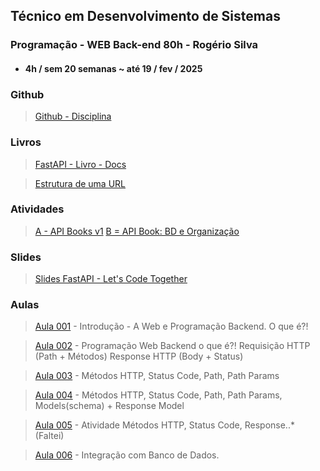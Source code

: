 ## Técnico em Desenvolvimento de Sistemas
### Programação - WEB Back-end 80h - Rogério Silva
- #### 4h / sem 20 semanas ~ até 19 / fev / 2025

### Github

> [Github - Disciplina](https://github.com/rogeriosilva-ifpi/ifpi-tds-2024.2-backend-366?authuser=0)

### Livros

> [FastAPI - Livro - Docs](https://fastapi.tiangolo.com/learn/?authuser=0)

> [Estrutura de uma URL](https://dev.to/dnovais/estrutura-de-uma-url-357e?authuser=0)

### Atividades

> [A - API Books v1](/terceiro-periodo/pwb/atividades/A-API-Books-v1/README.md)
> [B = API Book: BD e Organização](/terceiro-periodo/pwb/atividades/B-API-Book-BD-e-organizacao/)


### Slides

> [Slides FastAPI - Let's Code Together](/terceiro-periodo/pwb/slides/FastAPI%20Slides%20-%20Courses.pdf)

### Aulas

> [Aula 001](/terceiro-periodo/pwb/2024-10-02/001.md) - Introdução - A Web e Programação Backend. O que é?!

> [Aula 002](/terceiro-periodo/pwb/2024-10-07/) - Programação Web Backend o que é?! Requisição HTTP (Path + Métodos) Response HTTP (Body + Status)

> [Aula 003](/terceiro-periodo/pwb/2024-10-09/) - Métodos HTTP, Status Code, Path, Path Params

> [Aula 004](/terceiro-periodo/pwb/2024-10-16/) - Métodos HTTP, Status Code, Path, Path Params, Models(schema) + Response Model

> [Aula 005](/terceiro-periodo/pwb/2024-10-16/) - Atividade Métodos HTTP, Status Code, Response..* (Faltei)

> [Aula 006](/terceiro-periodo/pwb/2024-10-23/) - Integração com Banco de Dados.